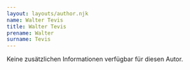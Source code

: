 ```yaml
---
layout: layouts/author.njk
name: Walter Tevis
title: Walter Tevis
prename: Walter
surname: Tevis
---
```

Keine zusätzlichen Informationen verfügbar für diesen Autor.
